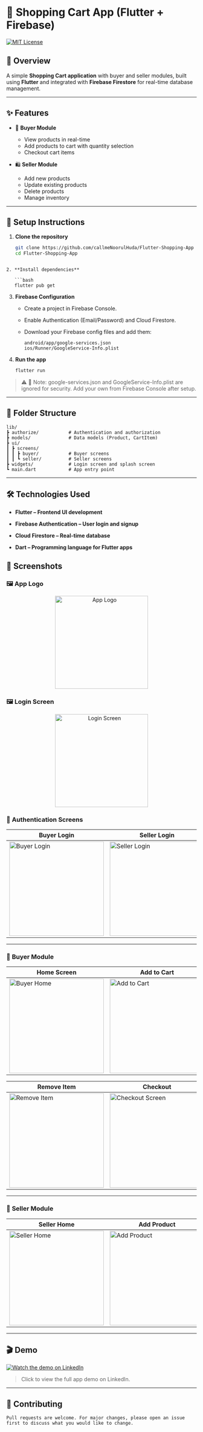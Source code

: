 # 🛒 Shopping Cart App (Flutter + Firebase)

[![MIT License](https://img.shields.io/badge/license-MIT-green)](LICENSE)

## 📱 Overview

A simple **Shopping Cart application** with buyer and seller modules, built using **Flutter** and integrated with **Firebase Firestore** for real-time database management.

---

## ✨ Features

- 👤 **Buyer Module**
  - View products in real-time
  - Add products to cart with quantity selection
  - Checkout cart items

- 🛍️ **Seller Module**
  - Add new products
  - Update existing products
  - Delete products
  - Manage inventory

---

## 🚀 Setup Instructions

1. **Clone the repository**

   ```bash
   git clone https://github.com/callmeNoorulHuda/Flutter-Shopping-App
   cd Flutter-Shopping-App

```

2. **Install dependencies**

   ```bash
   flutter pub get
   ```

3. **Firebase Configuration**

    * Create a project in Firebase Console.
    * Enable Authentication (Email/Password) and Cloud Firestore.
    * Download your Firebase config files and add them:

      ```
      android/app/google-services.json
      ios/Runner/GoogleService-Info.plist
      ```

4. **Run the app**

   ```bash
   flutter run
   ```

> ⚠️ 🔑 Note: google-services.json and GoogleService-Info.plist are ignored for security. Add your own from Firebase Console after setup.
---

## 📂 Folder Structure

```
lib/
┣ authorize/           # Authentication and authorization       
┣ models/              # Data models (Product, CartItem)
┣ ui/
┃ ┣ screens/
┃ ┃ ┣ buyer/           # Buyer screens
┃ ┃ ┗ seller/          # Seller screens
┣ widgets/             # Login screen and splash screen
┗ main.dart            # App entry point
```

---

## 🛠️ Technologies Used
- **Flutter – Frontend UI development**

- **Firebase Authentication – User login and signup**

- **Cloud Firestore – Real-time database**

- **Dart – Programming language for Flutter apps**

## 📸 Screenshots

### 🖼️ **App Logo**

<p align="center">
  <img src="assets/screenshots/app_logo.jpg" alt="App Logo" width="246"/>
</p>

### 🖼️ **Login Screen**
<p align="center">
  <img src="assets/screenshots/login_screen.jpg" alt="Login Screen" width="246"/>
</p>

### 🔑 **Authentication Screens**

| Buyer Login                                                                    | Seller Login                                                                    |
|--------------------------------------------------------------------------------|---------------------------------------------------------------------------------|
| <img src="assets/screenshots/login_screen.jpg" alt="Buyer Login" width="250"/> | <img src="assets/screenshots/seller_login.jpg" alt="Seller Login" width="250"/> |

---

### 🛒 **Buyer Module**

| Home Screen                                                                 | Add to Cart                                                                   | Cart Screen                                                                   |
|-----------------------------------------------------------------------------|-------------------------------------------------------------------------------|-------------------------------------------------------------------------------|
| <img src="assets/screenshots/buyer_home.jpg" alt="Buyer Home" width="250"/> | <img src="assets/screenshots/add_to_cart.jpg" alt="Add to Cart" width="250"/> | <img src="assets/screenshots/cart_screen.jpg" alt="Cart Screen" width="250"/> |

| Remove Item                                                                   | Checkout                                                                              | Checkout Complete                                                                 |
|-------------------------------------------------------------------------------|---------------------------------------------------------------------------------------|-----------------------------------------------------------------------------------|
| <img src="assets/screenshots/remove_item.jpg" alt="Remove Item" width="250"/> | <img src="assets/screenshots/checkout_screen.jpg" alt="Checkout Screen" width="250"/> | <img src="assets/screenshots/checkout_done.jpg" alt="Checkout Done" width="250"/> |

---

### 🏪 **Seller Module**

| Seller Home                                                                   | Add Product                                                                   | Edit Product                                                                    |
|-------------------------------------------------------------------------------|-------------------------------------------------------------------------------|---------------------------------------------------------------------------------|
| <img src="assets/screenshots/seller_home.jpg" alt="Seller Home" width="250"/> | <img src="assets/screenshots/add_product.jpg" alt="Add Product" width="250"/> | <img src="assets/screenshots/edit_product.jpg" alt="Edit Product" width="250"/> |

---


## 🎬 Demo

[![Watch the demo on LinkedIn](https://img.shields.io/badge/Watch%20Demo-LinkedIn-blue?logo=linkedin)](YOUR_LINKEDIN_POST_URL)

> Click to view the full app demo on LinkedIn.

---

## 🤝 Contributing

```
Pull requests are welcome. For major changes, please open an issue first to discuss what you would like to change.
```

